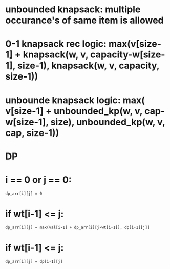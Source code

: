 # 
# unbounded knapsack: multiple occurance's of same item is allowed
# 
# 0-1 knapsack rec logic: max(v[size-1] +  knapsack(w, v, capacity-w[size-1], size-1), knapsack(w, v, capacity, size-1))


# unbounde knapsack logic: max( v[size-1] + unbounded_kp(w, v, cap-w[size-1], size),  unbounded_kp(w, v, cap, size-1))
# DP 
# i == 0 or j == 0:
    dp_arr[i][j] = 0
# if wt[i-1] <= j:
    dp_arr[i][j] = max(val[i-1] + dp_arr[i][j-wt[i-1]], dp[i-1][j]]
# if wt[i-1] <= j:
    dp_arr[i][j] = dp[i-1][j]